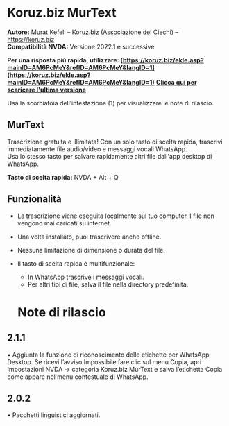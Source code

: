 ﻿
# Koruz.biz MurText

**Autore:** Murat Kefeli – Koruz.biz (Associazione dei Ciechi) – https://koruz.biz  
**Compatibilità NVDA:** Versione 2022.1 e successive  

**Per una risposta più rapida, utilizzare: [https://koruz.biz/ekle.asp?mainID=AM6PcMeY&refID=AM6PcMeY&langID=1](https://koruz.biz/ekle.asp?mainID=AM6PcMeY&refID=AM6PcMeY&langID=1)**
**[Clicca qui per scaricare l'ultima versione](https://murtext.org?page=nvda)**

Usa la scorciatoia dell’intestazione (1) per visualizzare le note di rilascio.

## MurText
Trascrizione gratuita e illimitata!
Con un solo tasto di scelta rapida, trascrivi immediatamente file audio/video e messaggi vocali WhatsApp.  
Usa lo stesso tasto per salvare rapidamente altri file dall'app desktop di WhatsApp.

**Tasto di scelta rapida:** NVDA + Alt + Q

## Funzionalità
- La trascrizione viene eseguita localmente sul tuo computer. I file non vengono mai caricati su internet.
- Una volta installato, puoi trascrivere anche offline.
- Nessuna limitazione di dimensione o durata del file.
- Il tasto di scelta rapida è multifunzionale:
	- In WhatsApp trascrive i messaggi vocali.
	- Per altri tipi di file, salva il file nella directory predefinita.

	# Note di rilascio
## 2.1.1
• Aggiunta la funzione di riconoscimento delle etichette per WhatsApp Desktop. Se ricevi l’avviso Impossibile fare clic sul menu Copia, apri Impostazioni NVDA → categoria Koruz.biz MurText e salva l’etichetta Copia come appare nel menu contestuale di WhatsApp.

## 2.0.2
• Pacchetti linguistici aggiornati.
